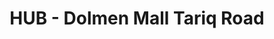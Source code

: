 ---
title: "HUB - Dolmen Mall Tariq Road"
url: /karachi/hub-dolmen-mall-tariq-road/
shop: leather
---